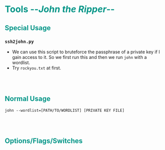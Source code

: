 # <span style="color:#009688">Tools --*John the Ripper*--</span> 

## <span style="color:#009688">Special Usage  
### `ssh2john.py`  
* We can use this script to bruteforce the passphrase of a private key if I gain access to it. So we first run this and then we run `john` with a wordlist.
* Try `rockyou.txt` at first.  

<br/><br/>

## <span style="color:#009688">Normal Usage  

```console
john --wordlist=[PATH/TO/WORDLIST] [PRIVATE KEY FILE]
```  

<br/><br/>

## <span style="color:#009688">Options/Flags/Switches  

<br/><br/>

